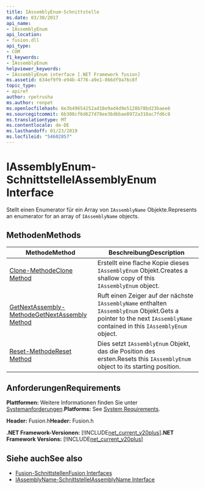 ```yaml
---
title: IAssemblyEnum-Schnittstelle
ms.date: 03/30/2017
api_name:
- IAssemblyEnum
api_location:
- fusion.dll
api_type:
- COM
f1_keywords:
- IAssemblyEnum
helpviewer_keywords:
- IAssemblyEnum interface [.NET Framework fusion]
ms.assetid: 634ef9f9-e94b-4776-a9e1-866df9a76c8f
topic_type:
- apiref
author: rpetrusha
ms.author: ronpet
ms.openlocfilehash: 6e3b49654252ad18e9ad4d9e5128b78bd23baee6
ms.sourcegitcommit: 6b308cf6d627d78ee36dbbae8972a310ac7fd6c8
ms.translationtype: MT
ms.contentlocale: de-DE
ms.lasthandoff: 01/23/2019
ms.locfileid: "54602857"
---
```

# <a name="iassemblyenum-interface"></a><span data-ttu-id="9e3e7-102">IAssemblyEnum-Schnittstelle</span><span class="sxs-lookup"><span data-stu-id="9e3e7-102">IAssemblyEnum Interface</span></span>
<span data-ttu-id="9e3e7-103">Stellt einen Enumerator für ein Array von `IAssemblyName` Objekte.</span><span class="sxs-lookup"><span data-stu-id="9e3e7-103">Represents an enumerator for an array of `IAssemblyName` objects.</span></span>  
  
## <a name="methods"></a><span data-ttu-id="9e3e7-104">Methoden</span><span class="sxs-lookup"><span data-stu-id="9e3e7-104">Methods</span></span>  
  
|<span data-ttu-id="9e3e7-105">Methode</span><span class="sxs-lookup"><span data-stu-id="9e3e7-105">Method</span></span>|<span data-ttu-id="9e3e7-106">Beschreibung</span><span class="sxs-lookup"><span data-stu-id="9e3e7-106">Description</span></span>|  
|------------|-----------------|  
|[<span data-ttu-id="9e3e7-107">Clone-Methode</span><span class="sxs-lookup"><span data-stu-id="9e3e7-107">Clone Method</span></span>](../../../../docs/framework/unmanaged-api/fusion/iassemblyenum-clone-method.md)|<span data-ttu-id="9e3e7-108">Erstellt eine flache Kopie dieses `IAssemblyEnum` Objekt.</span><span class="sxs-lookup"><span data-stu-id="9e3e7-108">Creates a shallow copy of this `IAssemblyEnum` object.</span></span>|  
|[<span data-ttu-id="9e3e7-109">GetNextAssembly-Methode</span><span class="sxs-lookup"><span data-stu-id="9e3e7-109">GetNextAssembly Method</span></span>](../../../../docs/framework/unmanaged-api/fusion/iassemblyenum-getnextassembly-method.md)|<span data-ttu-id="9e3e7-110">Ruft einen Zeiger auf der nächste `IAssemblyName` enthalten `IAssemblyEnum` Objekt.</span><span class="sxs-lookup"><span data-stu-id="9e3e7-110">Gets a pointer to the next `IAssemblyName` contained in this `IAssemblyEnum` object.</span></span>|  
|[<span data-ttu-id="9e3e7-111">Reset-Methode</span><span class="sxs-lookup"><span data-stu-id="9e3e7-111">Reset Method</span></span>](../../../../docs/framework/unmanaged-api/fusion/iassemblyenum-reset-method.md)|<span data-ttu-id="9e3e7-112">Dies setzt `IAssemblyEnum` Objekt, das die Position des ersten.</span><span class="sxs-lookup"><span data-stu-id="9e3e7-112">Resets this `IAssemblyEnum` object to its starting position.</span></span>|  
  
## <a name="requirements"></a><span data-ttu-id="9e3e7-113">Anforderungen</span><span class="sxs-lookup"><span data-stu-id="9e3e7-113">Requirements</span></span>  
 <span data-ttu-id="9e3e7-114">**Plattformen:** Weitere Informationen finden Sie unter [Systemanforderungen](../../../../docs/framework/get-started/system-requirements.md).</span><span class="sxs-lookup"><span data-stu-id="9e3e7-114">**Platforms:** See [System Requirements](../../../../docs/framework/get-started/system-requirements.md).</span></span>  
  
 <span data-ttu-id="9e3e7-115">**Header:** Fusion.h</span><span class="sxs-lookup"><span data-stu-id="9e3e7-115">**Header:** Fusion.h</span></span>  
  
 <span data-ttu-id="9e3e7-116">**.NET Framework-Versionen:** [!INCLUDE[net_current_v20plus](../../../../includes/net-current-v20plus-md.md)]</span><span class="sxs-lookup"><span data-stu-id="9e3e7-116">**.NET Framework Versions:** [!INCLUDE[net_current_v20plus](../../../../includes/net-current-v20plus-md.md)]</span></span>  
  
## <a name="see-also"></a><span data-ttu-id="9e3e7-117">Siehe auch</span><span class="sxs-lookup"><span data-stu-id="9e3e7-117">See also</span></span>
- [<span data-ttu-id="9e3e7-118">Fusion-Schnittstellen</span><span class="sxs-lookup"><span data-stu-id="9e3e7-118">Fusion Interfaces</span></span>](../../../../docs/framework/unmanaged-api/fusion/fusion-interfaces.md)
- [<span data-ttu-id="9e3e7-119">IAssemblyName-Schnittstelle</span><span class="sxs-lookup"><span data-stu-id="9e3e7-119">IAssemblyName Interface</span></span>](../../../../docs/framework/unmanaged-api/fusion/iassemblyname-interface.md)
